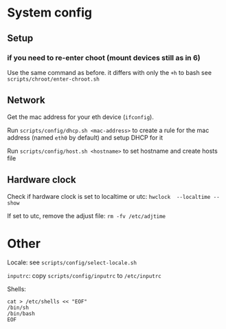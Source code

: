 # System config

## Setup

### if you need to re-enter choot (mount devices still as in 6)

Use the same command as before. it differs with only the `+h` to bash
see `scripts/chroot/enter-chroot.sh`

## Network

Get the mac address for your eth device (`ifconfig`).

Run `scripts/config/dhcp.sh <mac-address>` to create a rule for the mac address (named `eth0` by default) and setup DHCP for it

Run `scripts/config/host.sh <hostname>` to set hostname and create hosts file

## Hardware clock

Check if hardware clock is set to localtime or utc: `hwclock  --localtime --show`

If set to utc, remove the adjust file: `rm -fv /etc/adjtime`

# Other

Locale: see `scripts/config/select-locale.sh`

`inputrc`: copy `scripts/config/inputrc` to `/etc/inputrc`

Shells:

```
cat > /etc/shells << "EOF"
/bin/sh
/bin/bash
EOF
```
